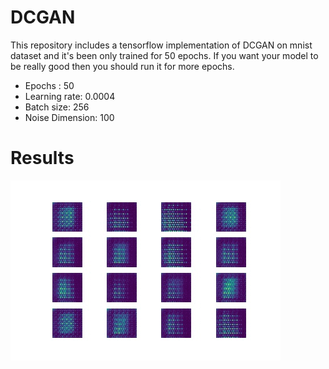 # DCGAN
This repository includes a tensorflow implementation of DCGAN on mnist dataset and it's been only trained for 50 epochs. If you want your model to be really good then you should run it for more epochs.

* Epochs : 50
* Learning rate: 0.0004
* Batch size: 256
* Noise Dimension: 100

# Results
![Generated Images](./DCGAN.gif)